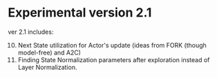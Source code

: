 # Experimental version 2.1

ver 2.1 includes:

10. Next State utilization for Actor's update (ideas from FORK (though model-free) and A2C)
11. Finding State Normalization parameters after exploration instead of Layer Normalization.

